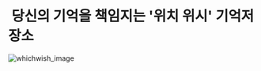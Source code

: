 #  당신의 기억을 책임지는 '위치 위시' 기억저장소


![whichwish_image](https://user-images.githubusercontent.com/25656415/30593884-146da084-9d87-11e7-84a4-14f59ddbdace.jpg)
